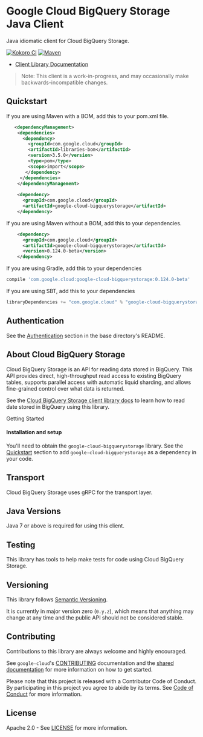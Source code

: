 Google Cloud BigQuery Storage Java Client
==================================

Java idiomatic client for Cloud BigQuery Storage.

[![Kokoro CI](http://storage.googleapis.com/cloud-devrel-public/java/badges/google-cloud-java/master.svg)](http://storage.googleapis.com/cloud-devrel-public/java/badges/google-cloud-java/master.html)
[![Maven](https://img.shields.io/maven-central/v/com.google.cloud/google-cloud-bigquerystorage.svg)]( https://img.shields.io/maven-central/v/com.google.cloud/google-cloud-bigquerystorage.svg)

- [Client Library Documentation][bigquerystorage-client-lib-docs]

> Note: This client is a work-in-progress, and may occasionally
> make backwards-incompatible changes.

Quickstart
----------
If you are using Maven with a BOM, add this to your pom.xml file.
```xml
   <dependencyManagement>
    <dependencies>
      <dependency>
        <groupId>com.google.cloud</groupId>
        <artifactId>libraries-bom</artifactId>
        <version>3.5.0</version>
        <type>pom</type>
        <scope>import</scope>
       </dependency>
     </dependencies>
    </dependencyManagement>
    
    <dependency>
      <groupId>com.google.cloud</groupId>
      <artifactId>google-cloud-bigquerystorage</artifactId>
    </dependency>
```
[//]: # ({x-version-update-start:google-cloud-bigquerystorage:released})
If you are using Maven without a BOM, add this to your dependencies.
```xml
    <dependency>
      <groupId>com.google.cloud</groupId>
      <artifactId>google-cloud-bigquerystorage</artifactId>
      <version>0.124.0-beta</version>
    </dependency>
```
If you are using Gradle, add this to your dependencies
```Groovy
compile 'com.google.cloud:google-cloud-bigquerystorage:0.124.0-beta'
```
If you are using SBT, add this to your dependencies
```Scala
libraryDependencies += "com.google.cloud" % "google-cloud-bigquerystorage" % "0.124.0-beta"
```
[//]: # ({x-version-update-end})

Authentication
--------------

See the [Authentication](https://github.com/googleapis/google-cloud-java#authentication) section in the base directory's README.

About Cloud BigQuery Storage
---------------------

Cloud BigQuery Storage is an API for reading data stored in BigQuery. This API provides direct, high-throughput read
access to existing BigQuery tables, supports parallel access with automatic liquid sharding, and allows fine-grained
control over what data is returned.


See the [Cloud BigQuery Storage client library docs][bigquerystorage-client-lib-docs] to learn how to read date stored
in BigQuery using this library.

Getting Started

#### Installation and setup
You'll need to obtain the `google-cloud-bigquerystorage` library.  See the [Quickstart](#quickstart) section
to add `google-cloud-bigquerystorage` as a dependency in your code.

Transport
---------
Cloud BigQuery Storage uses gRPC for the transport layer.

Java Versions
-------------

Java 7 or above is required for using this client.

Testing
-------

This library has tools to help make tests for code using Cloud BigQuery Storage.

Versioning
----------

This library follows [Semantic Versioning](http://semver.org/).

It is currently in major version zero (``0.y.z``), which means that anything
may change at any time and the public API should not be considered
stable.

Contributing
------------

Contributions to this library are always welcome and highly encouraged.

See `google-cloud`'s [CONTRIBUTING] documentation and the [shared documentation](https://github.com/googleapis/google-cloud-common/blob/master/contributing/readme.md#how-to-contribute-to-gcloud) for more information on how to get started.

Please note that this project is released with a Contributor Code of Conduct. By participating in this project you agree to abide by its terms. See [Code of Conduct][code-of-conduct] for more information.

License
-------

Apache 2.0 - See [LICENSE] for more information.


[CONTRIBUTING]:https://github.com/googleapis/google-cloud-java/blob/master/CONTRIBUTING.md
[code-of-conduct]:https://github.com/googleapis/google-cloud-java/blob/master/CODE_OF_CONDUCT.md#contributor-code-of-conduct
[LICENSE]: https://github.com/googleapis/google-cloud-java/blob/master/LICENSE

[bigquerystorage-client-lib-docs]: https://googleapis.dev/java/google-cloud-clients/latest/index.html?com/google/cloud/bigquery/storage/v1beta1/package-summary.html
